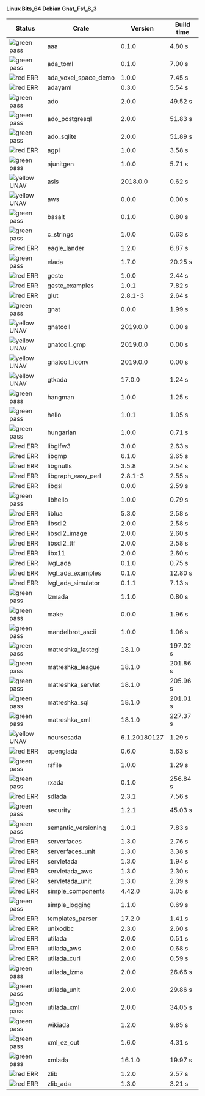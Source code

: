 #### Linux Bits_64 Debian Gnat_Fsf_8_3

| Status | Crate | Version | Build time |
| --- | --- | --- | --- |
|![green](https://placehold.it/8/00aa00/000000?text=+) pass | aaa | 0.1.0 |  4.80 s |
|![green](https://placehold.it/8/00aa00/000000?text=+) pass | ada_toml | 0.1.0 |  7.00 s |
|![red](https://placehold.it/8/ff0000/000000?text=+) ERR  | ada_voxel_space_demo | 1.0.0 |  7.45 s |
|![red](https://placehold.it/8/ff0000/000000?text=+) ERR  | adayaml | 0.3.0 |  5.54 s |
|![green](https://placehold.it/8/00aa00/000000?text=+) pass | ado | 2.0.0 |  49.52 s |
|![green](https://placehold.it/8/00aa00/000000?text=+) pass | ado_postgresql | 2.0.0 |  51.83 s |
|![green](https://placehold.it/8/00aa00/000000?text=+) pass | ado_sqlite | 2.0.0 |  51.89 s |
|![red](https://placehold.it/8/ff0000/000000?text=+) ERR  | agpl | 1.0.0 |  3.58 s |
|![green](https://placehold.it/8/00aa00/000000?text=+) pass | ajunitgen | 1.0.0 |  5.71 s |
|![yellow](https://placehold.it/8/ffbb00/000000?text=+) UNAV | asis | 2018.0.0 |  0.62 s |
|![yellow](https://placehold.it/8/ffbb00/000000?text=+) UNAV | aws | 0.0.0 |  0.00 s |
|![green](https://placehold.it/8/00aa00/000000?text=+) pass | basalt | 0.1.0 |  0.80 s |
|![green](https://placehold.it/8/00aa00/000000?text=+) pass | c_strings | 1.0.0 |  0.63 s |
|![red](https://placehold.it/8/ff0000/000000?text=+) ERR  | eagle_lander | 1.2.0 |  6.87 s |
|![green](https://placehold.it/8/00aa00/000000?text=+) pass | elada | 1.7.0 |  20.25 s |
|![red](https://placehold.it/8/ff0000/000000?text=+) ERR  | geste | 1.0.0 |  2.44 s |
|![red](https://placehold.it/8/ff0000/000000?text=+) ERR  | geste_examples | 1.0.1 |  7.82 s |
|![red](https://placehold.it/8/ff0000/000000?text=+) ERR  | glut | 2.8.1-3 |  2.64 s |
|![green](https://placehold.it/8/00aa00/000000?text=+) pass | gnat | 0.0.0 |  1.99 s |
|![yellow](https://placehold.it/8/ffbb00/000000?text=+) UNAV | gnatcoll | 2019.0.0 |  0.00 s |
|![yellow](https://placehold.it/8/ffbb00/000000?text=+) UNAV | gnatcoll_gmp | 2019.0.0 |  0.00 s |
|![yellow](https://placehold.it/8/ffbb00/000000?text=+) UNAV | gnatcoll_iconv | 2019.0.0 |  0.00 s |
|![yellow](https://placehold.it/8/ffbb00/000000?text=+) UNAV | gtkada | 17.0.0 |  1.24 s |
|![green](https://placehold.it/8/00aa00/000000?text=+) pass | hangman | 1.0.0 |  1.25 s |
|![green](https://placehold.it/8/00aa00/000000?text=+) pass | hello | 1.0.1 |  1.05 s |
|![green](https://placehold.it/8/00aa00/000000?text=+) pass | hungarian | 1.0.0 |  0.71 s |
|![red](https://placehold.it/8/ff0000/000000?text=+) ERR  | libglfw3 | 3.0.0 |  2.63 s |
|![red](https://placehold.it/8/ff0000/000000?text=+) ERR  | libgmp | 6.1.0 |  2.65 s |
|![red](https://placehold.it/8/ff0000/000000?text=+) ERR  | libgnutls | 3.5.8 |  2.54 s |
|![red](https://placehold.it/8/ff0000/000000?text=+) ERR  | libgraph_easy_perl | 2.8.1-3 |  2.55 s |
|![red](https://placehold.it/8/ff0000/000000?text=+) ERR  | libgsl | 0.0.0 |  2.59 s |
|![green](https://placehold.it/8/00aa00/000000?text=+) pass | libhello | 1.0.0 |  0.79 s |
|![red](https://placehold.it/8/ff0000/000000?text=+) ERR  | liblua | 5.3.0 |  2.58 s |
|![red](https://placehold.it/8/ff0000/000000?text=+) ERR  | libsdl2 | 2.0.0 |  2.58 s |
|![red](https://placehold.it/8/ff0000/000000?text=+) ERR  | libsdl2_image | 2.0.0 |  2.60 s |
|![red](https://placehold.it/8/ff0000/000000?text=+) ERR  | libsdl2_ttf | 2.0.0 |  2.58 s |
|![red](https://placehold.it/8/ff0000/000000?text=+) ERR  | libx11 | 2.0.0 |  2.60 s |
|![red](https://placehold.it/8/ff0000/000000?text=+) ERR  | lvgl_ada | 0.1.0 |  0.75 s |
|![red](https://placehold.it/8/ff0000/000000?text=+) ERR  | lvgl_ada_examples | 0.1.0 |  12.80 s |
|![red](https://placehold.it/8/ff0000/000000?text=+) ERR  | lvgl_ada_simulator | 0.1.1 |  7.13 s |
|![green](https://placehold.it/8/00aa00/000000?text=+) pass | lzmada | 1.1.0 |  0.80 s |
|![green](https://placehold.it/8/00aa00/000000?text=+) pass | make | 0.0.0 |  1.96 s |
|![green](https://placehold.it/8/00aa00/000000?text=+) pass | mandelbrot_ascii | 1.0.0 |  1.06 s |
|![green](https://placehold.it/8/00aa00/000000?text=+) pass | matreshka_fastcgi | 18.1.0 |  197.02 s |
|![green](https://placehold.it/8/00aa00/000000?text=+) pass | matreshka_league | 18.1.0 |  201.86 s |
|![green](https://placehold.it/8/00aa00/000000?text=+) pass | matreshka_servlet | 18.1.0 |  205.96 s |
|![green](https://placehold.it/8/00aa00/000000?text=+) pass | matreshka_sql | 18.1.0 |  201.01 s |
|![green](https://placehold.it/8/00aa00/000000?text=+) pass | matreshka_xml | 18.1.0 |  227.37 s |
|![yellow](https://placehold.it/8/ffbb00/000000?text=+) UNAV | ncursesada | 6.1.20180127 |  1.29 s |
|![red](https://placehold.it/8/ff0000/000000?text=+) ERR  | openglada | 0.6.0 |  5.63 s |
|![green](https://placehold.it/8/00aa00/000000?text=+) pass | rsfile | 1.0.0 |  1.29 s |
|![green](https://placehold.it/8/00aa00/000000?text=+) pass | rxada | 0.1.0 |  256.84 s |
|![red](https://placehold.it/8/ff0000/000000?text=+) ERR  | sdlada | 2.3.1 |  7.56 s |
|![green](https://placehold.it/8/00aa00/000000?text=+) pass | security | 1.2.1 |  45.03 s |
|![green](https://placehold.it/8/00aa00/000000?text=+) pass | semantic_versioning | 1.0.1 |  7.83 s |
|![red](https://placehold.it/8/ff0000/000000?text=+) ERR  | serverfaces | 1.3.0 |  2.76 s |
|![red](https://placehold.it/8/ff0000/000000?text=+) ERR  | serverfaces_unit | 1.3.0 |  3.38 s |
|![red](https://placehold.it/8/ff0000/000000?text=+) ERR  | servletada | 1.3.0 |  1.94 s |
|![red](https://placehold.it/8/ff0000/000000?text=+) ERR  | servletada_aws | 1.3.0 |  2.30 s |
|![red](https://placehold.it/8/ff0000/000000?text=+) ERR  | servletada_unit | 1.3.0 |  2.39 s |
|![red](https://placehold.it/8/ff0000/000000?text=+) ERR  | simple_components | 4.42.0 |  3.05 s |
|![green](https://placehold.it/8/00aa00/000000?text=+) pass | simple_logging | 1.1.0 |  0.69 s |
|![red](https://placehold.it/8/ff0000/000000?text=+) ERR  | templates_parser | 17.2.0 |  1.41 s |
|![red](https://placehold.it/8/ff0000/000000?text=+) ERR  | unixodbc | 2.3.0 |  2.60 s |
|![red](https://placehold.it/8/ff0000/000000?text=+) ERR  | utilada | 2.0.0 |  0.51 s |
|![red](https://placehold.it/8/ff0000/000000?text=+) ERR  | utilada_aws | 2.0.0 |  0.68 s |
|![red](https://placehold.it/8/ff0000/000000?text=+) ERR  | utilada_curl | 2.0.0 |  0.59 s |
|![green](https://placehold.it/8/00aa00/000000?text=+) pass | utilada_lzma | 2.0.0 |  26.66 s |
|![green](https://placehold.it/8/00aa00/000000?text=+) pass | utilada_unit | 2.0.0 |  29.86 s |
|![green](https://placehold.it/8/00aa00/000000?text=+) pass | utilada_xml | 2.0.0 |  34.05 s |
|![green](https://placehold.it/8/00aa00/000000?text=+) pass | wikiada | 1.2.0 |  9.85 s |
|![green](https://placehold.it/8/00aa00/000000?text=+) pass | xml_ez_out | 1.6.0 |  4.31 s |
|![green](https://placehold.it/8/00aa00/000000?text=+) pass | xmlada | 16.1.0 |  19.97 s |
|![red](https://placehold.it/8/ff0000/000000?text=+) ERR  | zlib | 1.2.0 |  2.57 s |
|![red](https://placehold.it/8/ff0000/000000?text=+) ERR  | zlib_ada | 1.3.0 |  3.21 s |
